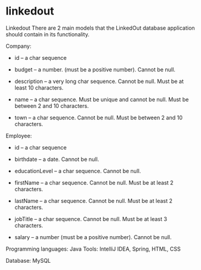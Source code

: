 # linkedout
Linkedout
There are 2 main models that the LinkedOut database application should contain in its functionality.

Company:

- id – a char sequence

- budget – a number. (must be a positive number). Cannot be null.

- description – a very long char sequence. Cannot be null. Must be at least 10 characters.

- name – a char sequence. Must be unique and cannot be null. Must be between 2 and 10 characters.

- town – a char sequence. Cannot be null. Must be between 2 and 10 characters.

Employee:

- id – a char sequence

- birthdate – a date. Cannot be null.

- educationLevel – a char sequence. Cannot be null.

- firstName – a char sequence. Cannot be null. Must be at least 2 characters. 

- lastName – a char sequence. Cannot be null. Must be at least 2 characters. 

- jobTitle – a char sequence. Cannot be null. Must be at least 3 characters.

- salary – a number (must be a positive number). Cannot be null.

Programming languages:  Java
Tools: IntelliJ IDEA, Spring, HTML, CSS

Database: MySQL
